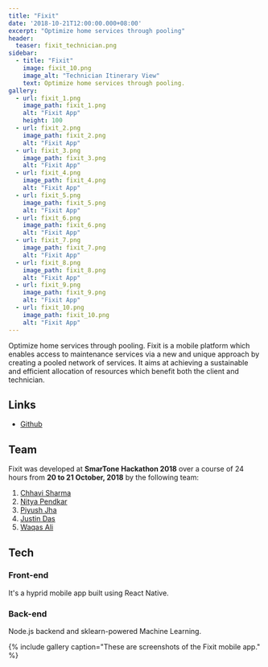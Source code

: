 ```yaml
---
title: "Fixit"
date: '2018-10-21T12:00:00.000+08:00'
excerpt: "Optimize home services through pooling"
header:
  teaser: fixit_technician.png
sidebar:
  - title: "Fixit"
    image: fixit_10.png
    image_alt: "Technician Itinerary View"
    text: Optimize home services through pooling.
gallery:
  - url: fixit_1.png
    image_path: fixit_1.png
    alt: "Fixit App"
    height: 100
  - url: fixit_2.png
    image_path: fixit_2.png
    alt: "Fixit App"
  - url: fixit_3.png
    image_path: fixit_3.png
    alt: "Fixit App"
  - url: fixit_4.png
    image_path: fixit_4.png
    alt: "Fixit App"
  - url: fixit_5.png
    image_path: fixit_5.png
    alt: "Fixit App"
  - url: fixit_6.png
    image_path: fixit_6.png
    alt: "Fixit App"
  - url: fixit_7.png
    image_path: fixit_7.png
    alt: "Fixit App"
  - url: fixit_8.png
    image_path: fixit_8.png
    alt: "Fixit App"
  - url: fixit_9.png
    image_path: fixit_9.png
    alt: "Fixit App"
  - url: fixit_10.png
    image_path: fixit_10.png
    alt: "Fixit App"
---
```


Optimize home services through pooling. Fixit is a mobile platform which enables access to maintenance services via a new and unique approach by creating a pooled network of services. It aims at achieving a sustainable and efficient allocation of resources which benefit both the client and technician.

## Links

* [Github](https://github.com/Chhavisharma15/Fixit)

## Team

Fixit was developed at **SmarTone Hackathon 2018** over a course of 24 hours from **20 to 21 October, 2018** by the following team:

1.  [Chhavi Sharma](https://www.linkedin.com/in/chhavi151999/)
2.  [Nitya Pendkar](https://www.linkedin.com/in/nitya-pendkar-802705171/)
3.  [Piyush Jha](https://www.linkedin.com/in/piyush-jha/)
4.  [Justin Das](https://www.linkedin.com/in/justin-jay-das-036a5512b/)
5.  [Waqas Ali](https://waqasaliabbasi.com/)

## Tech

### Front-end

It's a hyprid mobile app built using React Native.

### Back-end

Node.js backend and sklearn-powered Machine Learning.

{% include gallery caption="These are screenshots of the Fixit mobile app." %}
